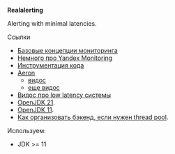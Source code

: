 **Realalerting**

Alerting with minimal latencies.

Ссылки
* [Базовые концепции мониторинга](https://docs.victoriametrics.com/keyConcepts.html)
* [Немного про Yandex Monitoring](https://www.youtube.com/watch?v=Qnw7s8290Cs&t=2s)
* [Инструментация кода](https://opentelemetry.io/docs/instrumentation/java/getting-started/)
* [Aeron](https://github.com/real-logic/aeron)
    * [видос](https://www.youtube.com/watch?v=FL7_lxJbX0o)
    * [еще видос](https://www.youtube.com/watch?v=tM4YskS94b0)
* [Видос про low latency системы](https://www.youtube.com/watch?v=BD9cRbxWQx8)
* [OpenJDK 21](https://docs.aws.amazon.com/corretto/latest/corretto-21-ug/downloads-list.html).
* [OpenJDK 11](https://docs.aws.amazon.com/corretto/latest/corretto-11-ug/downloads-list.html).
* [Как организовать бэкенд, если нужен thread pool](https://lmax-exchange.github.io/disruptor/).

Используем:
* JDK >= 11
